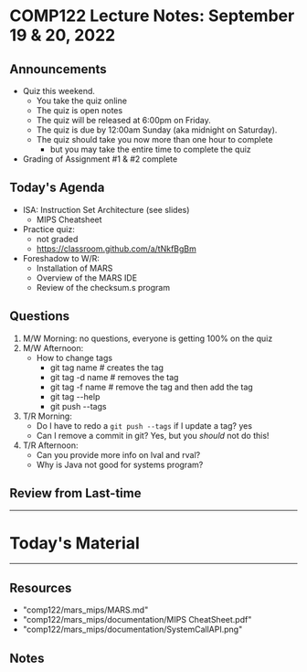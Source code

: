 # COMP122 Lecture Notes: September 19 & 20, 2022

## Announcements
  * Quiz this weekend.
     - You take the quiz online
     - The quiz is open notes
     - The quiz will be released at 6:00pm on Friday.
     - The quiz is due by 12:00am Sunday (aka midnight on Saturday).
     - The quiz should take you now more than one hour to complete
       * but you may take the entire time to complete the quiz
   * Grading of Assignment #1 & #2 complete


## Today's Agenda
   * ISA: Instruction Set Architecture (see slides)
     * MIPS Cheatsheet
   * Practice quiz:
     - not graded
     - https://classroom.github.com/a/tNkfBgBm
   * Foreshadow to W/R:  
     * Installation of MARS
     * Overview of the MARS IDE
     * Review of the checksum.s program

## Questions
   1. M/W Morning: no questions, everyone is getting 100% on the quiz
   1. M/W Afternoon:  
      * How to change tags
        - git tag name    # creates the tag
        - git tag -d name # removes the tag
        - git tag -f name # remove the tag and then add the tag
        - git tag --help
        - git push --tags
   1. T/R Morning:
      * Do I have to redo a ``git push --tags`` if I update a tag? yes
      * Can I remove a commit in git?  Yes, but you _should_ not do this!
   1. T/R Afternoon:
      * Can you provide more info on lval and rval?
      * Why is Java not good for systems program?

     

## Review from Last-time
 


---
# Today's Material


---
## Resources
   * "comp122/mars_mips/MARS.md"
   * "comp122/mars_mips/documentation/MIPS CheatSheet.pdf"
   * "comp122/mars_mips/documentation/SystemCallAPI.png"

## Notes
